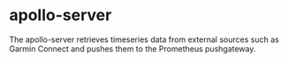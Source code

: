 # apollo-server
The apollo-server retrieves timeseries data from external sources such as Garmin Connect and pushes them to the Prometheus pushgateway.
